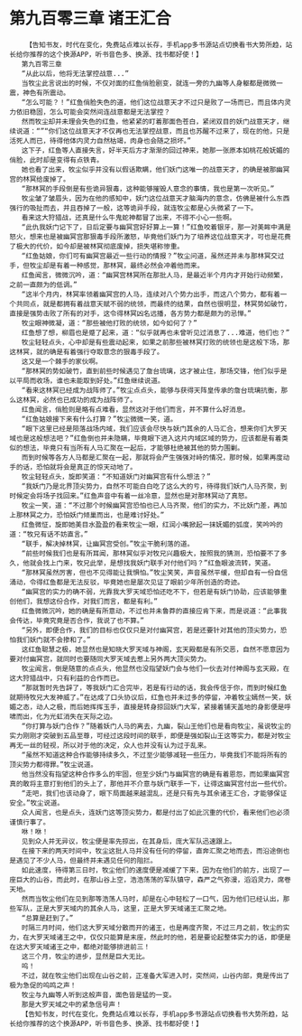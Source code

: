 # 第九百零三章 诸王汇合
        【告知书友，时代在变化，免费站点难以长存，手机app多书源站点切换看书大势所趋，站长给你推荐的这个换源APP，听书音色多、换源、找书都好使！】
       第九百零三章
       “从此以后，他将无法掌控战意...”
       当牧尘此言说出的时候，不仅对面的红鱼俏脸剧变，就连一旁的九幽等人身躯都是微微一震，神色有所震动。
       “怎么可能？！”红鱼俏脸失色的道，他们这位战意天才不过只是败了一场而已，而且体内灵力依旧稳固，怎么可能会突然间连战意都是无法掌控？
       然而牧尘却并未理会失色的红鱼，他紧紧的盯着那面色苍白，紧闭双目的妖门战意天才，继续说道：“”“你们这位战意天才不仅再也无法掌控战意，而且也苏醒不过来了，现在的他，只是活死人而已，待得他体内灵力自然枯竭，肉身也会随之损坏。”
       这下子，红鱼等人直接失言，好半天后方才渐渐的回过神来，她那一张原本如桃花般妩媚的俏脸，此时却是变得有点铁青。
       她也看了出来，牧尘似乎并没有以假话欺瞒，他们妖门这唯一的战意天才，的确是被那幽冥宫的林冥给废掉了。
       “那林冥的手段倒是有些诡异狠毒，这种能够摧毁人意念的事情，我也是第一次听见。”
       牧尘皱了皱眉头，因为在他的感知中，妖门这位战意天才脑海内的意念，仿佛是被什么东西强行的吸扯而去，并且吞掉了一般，这等诡异手段，就连牧尘都是心头微紧了一下。
       看来这大狩猎战，还真是什么牛鬼蛇神都冒了出来，不得不小心一些啊。
       “此仇我妖门记下了，日后定要与幽冥宫好好算上一算！”红鱼咬着银牙，那一对美眸中满是怒火，想来也是被幽冥宫那狠毒手段所激怒，毕竟他们妖门为了培养这位战意天才，可也是花费了极大的代价，如今却是被林冥彻底废掉，损失堪称惨重。
       “红鱼姑娘，你们可有幽冥宫最近一些行动的情报？”牧尘问道，虽然还并未与那林冥交过手，但牧尘却是有着一种感觉，那林冥，最终必然会冲着他而来。
       红鱼闻言，微微沉吟，道：“幽冥宫林冥所在那批人马，是最近半个月内才开始行动频繁，之前一直颇为的低调。”
       “这半个月内，林冥率领着幽冥宫的人马，连续对八个势力出手，而这八个势力，都有着一个共同点，就是都拥有着战意天赋不弱的统领，而最终的结果，自然也很明显，林冥势如破竹，直接是强势击败了所有的对手，这令得林冥凶名远播，各方势力都是颇为的忌惮。”
       牧尘眼神微凝，道：“那些被他打败的统领，如今如何了？”
       红鱼想了想，柳眉也是蹙了起来，道：“似乎就再也未曾听见过消息了...难道，他们也？”
       牧尘轻轻点头，心中却是有些震动起来，如果之前那些被林冥打败的统领也是这般下场，那这林冥，就的确是有着强行夺取意念的狠毒手段了。
       这又是一个棘手的家伙啊。
       “那林冥的势如破竹，直到前些时候遇见了詹台琉璃，这才被止住，那场交锋，他们似乎是以平局而收场，谁也未能取到好处。”红鱼继续说道。
       “看来这林冥已经成为战阵师了。”牧尘点点头，能够与获得天阵皇传承的詹台琉璃抗衡，那么这林冥，必然也已成功的成为战阵师了。
       红鱼闻言，俏脸则是略有点难看，显然这对于他们而言，并不算什么好消息。
       “红鱼姑娘接下来有什么打算？”牧尘微微一笑，道。
       “眼下这里已经是陨落战场内域，我们应该会尽快与妖门其余的人马汇合，想来你们大罗天域也是这般想法吧？”红鱼倒也并未隐瞒，毕竟眼下进入这片内域区域的势力，应该都是有着类似的想法，毕竟只有当所有人马汇聚在一起后，才能够杜绝被其他的势力围剿。
       而到时候等各方人马都是汇聚在一起，那就将会产生强强对峙的情况，那时候，如果再度动手的话，恐怕就将会是真正的惊天动地了。
       牧尘轻轻点头，旋即笑道：“不知道妖门对幽冥宫有什么想法？”
       “我妖门乃是北界顶尖势力，自然不可能白白吃了这么大的亏，待得我们妖门人马齐聚，到时候定会将场子找回来。”红鱼声音中有着一丝冷意，显然也是对那林冥动了真怒。
       牧尘一笑，道：“不过那个时候幽冥宫恐怕也已人马齐聚，他们的实力，不比妖门差，再加上那林冥之力，恐怕妖门倾巢而出，也是难讨好处。”
       红鱼微怔，旋即她美目水盈盈的看来牧尘一眼，红润小嘴掀起一抹妩媚的弧度，笑吟吟的道：“牧兄有话不妨直言。”
       “联手，解决掉林冥，让幽冥宫受创。”牧尘干脆利落的道。
       “前些时候我们也是有所耳闻，那林冥似乎对牧兄兴趣极大，按照我的猜测，恐怕要不了多久，他就会找上门来，牧兄此举，是想找我妖门联手对付他们吗？”红鱼眼波流转，笑道。
       “那林冥虽然厉害，但也不见得能让我惧怕。”牧尘笑笑，声音虽然平缓，但却自有一份自信涌动，令得红鱼都是无法反驳，毕竟她也是屡次见证了眼前少年所创造的奇迹。
       “幽冥宫的实力的确不弱，光靠我大罗天域恐怕还吃不下，但若是有妖门协助，应该能够重创他们，我想这份合作，对我们而言，都是有利。”
       红鱼微微沉吟，她的确是有所意动，不过也并未鲁莽的直接应肯下来，而是说道：“此事我会传达，毕竟究竟是否合作，我说了也不算。”
       “另外，即便合作，我们的目标也仅仅只是对付幽冥宫，若是还要针对其他的顶尖势力，恐怕我们妖门就不会掺和了。”
       这红鱼聪慧之极，她显然也是知晓大罗天域与神阁，玄天殿都是有所交恶，自然不愿意因为要对付幽冥宫，就同时也要随同大罗天域去惹上另外两大顶尖势力。
       牧尘闻言，倒是随意的点点头，他显然也没指望妖门会与他们一伙去对付神阁与玄天殿，在这大狩猎战中，只有利益的合作而已。
       “那就暂时先告辞了，等我妖门汇合完毕，若是有行动的话，我会传信于你，而到时候红鱼就期待牧兄大发神威了。”在达成了口头协议后，红鱼也并未过多的停留，冲着牧尘嫣然一笑，妖媚之态，动人之极，而后她挥挥玉手，直接是转身掠回妖门大军，紧接着铺天盖地的身影便是呼啸而出，化为光虹消失在天际之边。
       “你打算与妖门合作？”随着妖门人马的离去，九幽，裂山王他们也是看向牧尘，虽说牧尘的实力刚刚才突破到五品至尊，可经过这段时间的联手，即便是强如裂山王这等实力，都是对牧尘再无一丝的轻视，所以对于他的决定，众人也并没有认为过于乱来。
       “虽然不知道这种合作能够持续多久，不过至少能够减轻一些压力，毕竟我们不能将所有的顶尖势力都得罪。”牧尘说道。
       他当然没有指望这种合作多么的牢固，但至少妖门与幽冥宫的确是有着恩怨，而如果幽冥宫真的敢将主意打到他们的头上了，那他并不介意与妖门联手一下，让得这幽冥宫付出一些代价。
       “走吧，我们也该动身了，眼下局面越来越混乱，还是只有先与其余诸王汇合，才能够保证安全。”牧尘说道。
       众人闻言，也是点头，连妖门这等顶尖势力，都是付出了如此沉重的代价，看来他们也必须谨慎行事了。
       咻！咻！
       见到众人并无异议，牧尘便是率先掠出，在其身后，庞大军队迅速跟上。
       在接下来的两天时间中，牧尘这批人马并没有任何的停留，直奔汇聚之地而去，而沿途倒也是遇见了不少人马，但最终并未遇见任何的阻拦。
       如此速度，待得第三日时，牧尘他们的速度便是减缓了下来，因为在他们的前方，出现了一座巨大的山谷，而此时，在那山谷上空，浩浩荡荡的军队镇守，森严之气弥漫，滔滔灵力，席卷天地。
       然而当牧尘他们在见到那等浩荡人马时，却是在心中轻松了一口气，因为他们已经认出，那些军队，正是大罗天域内的其余人马，这里，正是大罗天域诸王汇聚之地。
       “总算是赶到了。”
       时隔三月时间，他们这大罗天域分散而开的诸王，也是再度齐聚，不过三月之前，牧尘的实力，在大罗天域诸王之中，仅仅只能算是末座，然此时的他，若是要论起整体实力的话，即便是在这大罗天域诸王之中，都绝对能够排进前三！
       这三个月，牧尘的进步，显然是巨大无比。
       呜！
       不过，就在牧尘他们出现在山谷之前，正准备大军进入时，突然间，山谷内部，竟是传出了极为急促的呜鸣之声！
       牧尘与九幽等人听到这般声音，面色皆是猛的一变。
       那是大罗天域之中的紧急信号声！
       【告知书友，时代在变化，免费站点难以长存，手机app多书源站点切换看书大势所趋，站长给你推荐的这个换源APP，听书音色多、换源、找书都好使！】